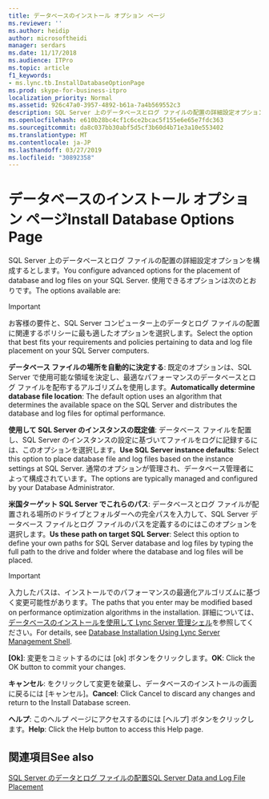```yaml
---
title: データベースのインストール オプション ページ
ms.reviewer: ''
ms.author: heidip
author: microsoftheidi
manager: serdars
ms.date: 11/17/2018
ms.audience: ITPro
ms.topic: article
f1_keywords:
- ms.lync.tb.InstallDatabaseOptionPage
ms.prod: skype-for-business-itpro
localization_priority: Normal
ms.assetid: 926c47a0-3957-4892-b61a-7a4b569552c3
description: SQL Server 上のデータベースとログ ファイルの配置の詳細設定オプションを構成するとします。 使用できるオプションは次のとおりです。
ms.openlocfilehash: e610b28bc4cf1c6ce2bcac5f155e6e65e7fdc363
ms.sourcegitcommit: da8c037bb30abf5d5cf3b60d4b71e3a10e553402
ms.translationtype: MT
ms.contentlocale: ja-JP
ms.lasthandoff: 03/27/2019
ms.locfileid: "30892358"
---
```

# <a name="install-database-options-page"></a><span data-ttu-id="b5238-104">データベースのインストール オプション ページ</span><span class="sxs-lookup"><span data-stu-id="b5238-104">Install Database Options Page</span></span>

<span data-ttu-id="b5238-105">SQL Server 上のデータベースとログ ファイルの配置の詳細設定オプションを構成するとします。</span><span class="sxs-lookup"><span data-stu-id="b5238-105">You configure advanced options for the placement of database and log files on your SQL Server.</span></span> <span data-ttu-id="b5238-106">使用できるオプションは次のとおりです。</span><span class="sxs-lookup"><span data-stu-id="b5238-106">The options available are:</span></span>

> [!IMPORTANT]
> <span data-ttu-id="b5238-107">お客様の要件と、SQL Server コンピューター上のデータとログ ファイルの配置に関連するポリシーに最も適したオプションを選択します。</span><span class="sxs-lookup"><span data-stu-id="b5238-107">Select the option that best fits your requirements and policies pertaining to data and log file placement on your SQL Server computers.</span></span>

 <span data-ttu-id="b5238-108">**データベース ファイルの場所を自動的に決定する**: 既定のオプションは、SQL Server で使用可能な領域を決定し、最適なパフォーマンスのデータベースとログ ファイルを配布するアルゴリズムを使用します。</span><span class="sxs-lookup"><span data-stu-id="b5238-108">**Automatically determine database file location**: The default option uses an algorithm that determines the available space on the SQL Server and distributes the database and log files for optimal performance.</span></span>

 <span data-ttu-id="b5238-109">**使用して SQL Server のインスタンスの既定値**: データベース ファイルを配置し、SQL Server のインスタンスの設定に基づいてファイルをログに記録するには、このオプションを選択します。</span><span class="sxs-lookup"><span data-stu-id="b5238-109">**Use SQL Server instance defaults**: Select this option to place database file and log files based on the instance settings at SQL Server.</span></span> <span data-ttu-id="b5238-110">通常のオプションが管理され、データベース管理者によって構成されています。</span><span class="sxs-lookup"><span data-stu-id="b5238-110">The options are typically managed and configured by your Database Administrator.</span></span>

 <span data-ttu-id="b5238-111">**米国ターゲット SQL Server でこれらのパス**: データベースとログ ファイルが配置される場所のドライブとフォルダーへの完全パスを入力して、SQL Server データベース ファイルとログ ファイルのパスを定義するのにはこのオプションを選択します。</span><span class="sxs-lookup"><span data-stu-id="b5238-111">**Us these path on target SQL Server**: Select this option to define your own paths for SQL Server database and log files by typing the full path to the drive and folder where the database and log files will be placed.</span></span>

> [!IMPORTANT]
> <span data-ttu-id="b5238-112">入力したパスは、インストールでのパフォーマンスの最適化アルゴリズムに基づく変更可能性があります。</span><span class="sxs-lookup"><span data-stu-id="b5238-112">The paths that you enter may be modified based on performance optimization algorithms in the installation.</span></span> <span data-ttu-id="b5238-113">詳細については、[データベースのインストールを使用して Lync Server 管理シェル](https://technet.microsoft.com/library/c90a6449-4dd5-4b18-b21c-ea2c2a64dc3c.aspx)を参照してください。</span><span class="sxs-lookup"><span data-stu-id="b5238-113">For details, see [Database Installation Using Lync Server Management Shell](https://technet.microsoft.com/library/c90a6449-4dd5-4b18-b21c-ea2c2a64dc3c.aspx).</span></span>

 <span data-ttu-id="b5238-114">**[Ok]**: 変更をコミットするのには [ok] ボタンをクリックします。</span><span class="sxs-lookup"><span data-stu-id="b5238-114">**OK**: Click the OK button to commit your changes.</span></span>

 <span data-ttu-id="b5238-115">**キャンセル**: をクリックして変更を破棄し、データベースのインストールの画面に戻るには [キャンセル]。</span><span class="sxs-lookup"><span data-stu-id="b5238-115">**Cancel**: Click Cancel to discard any changes and return to the Install Database screen.</span></span>

 <span data-ttu-id="b5238-116">**ヘルプ**: このヘルプ ページにアクセスするのには [ヘルプ] ボタンをクリックします。</span><span class="sxs-lookup"><span data-stu-id="b5238-116">**Help**: Click the Help button to access this Help page.</span></span>

## <a name="see-also"></a><span data-ttu-id="b5238-117">関連項目</span><span class="sxs-lookup"><span data-stu-id="b5238-117">See also</span></span>

[<span data-ttu-id="b5238-118">SQL Server のデータとログ ファイルの配置</span><span class="sxs-lookup"><span data-stu-id="b5238-118">SQL Server Data and Log File Placement</span></span>](https://technet.microsoft.com/library/67aa525b-8aa3-474f-827e-8e1d4697f30f.aspx)
